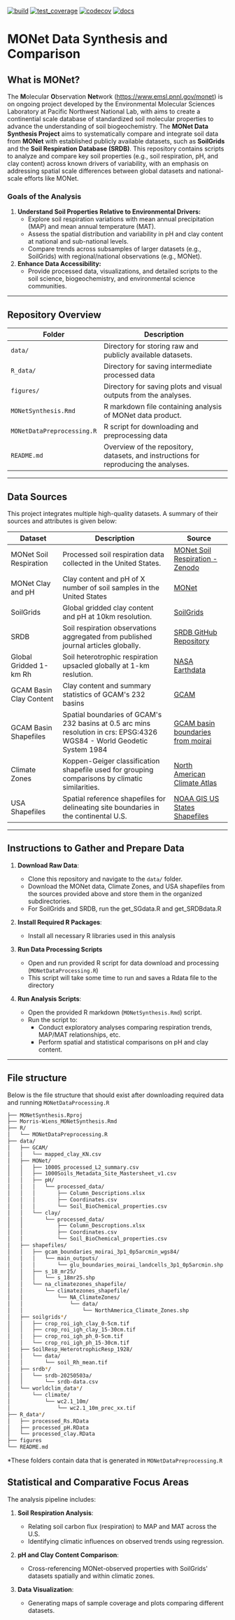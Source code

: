 <!-- badges: start -->
[![build](https://github.com/JGCRI/rtemplate/workflows/build/badge.svg)](https://github.com/JGCRI/rtemplate/workflows/build/badge.svg?branch=main)
[![test_coverage](https://github.com/JGCRI/rtemplate/actions/workflows/test_coverage.yml/badge.svg?branch=main)](https://github.com/JGCRI/rtemplate/actions/workflows/test_coverage.yml)
[![codecov](https://codecov.io/gh/JGCRI/rtemplate/branch/main/graph/badge.svg?token=XQ913U4IYM)](https://codecov.io/gh/JGCRI/rtemplate)
[![docs](https://github.com/JGCRI/rtemplate/actions/workflows/docs.yaml/badge.svg?branch=main)](https://github.com/JGCRI/rtemplate/actions/workflows/docs.yaml)
<!-- badges: end -->


# MONet Data Synthesis and Comparison 

## What is MONet?

The **M**olecular **O**bservation **Net**work
(https://www.emsl.pnnl.gov/monet) is on ongoing project developed by the
Environmental Molecular Sciences Laboratory at Pacific Northwest
National Lab, with aims to create a continential scale database of
standardized soil molecular properties to advance the understanding of
soil biogeochemistry. The **MONet Data Synthesis Project** aims to
systematically compare and integrate soil data from **MONet** with
established publicly available datasets, such as **SoilGrids** and the
**Soil Respiration Database (SRDB)**. This repository contains scripts
to analyze and compare key soil properties (e.g., soil respiration, pH,
and clay content) across known drivers of variability, with an emphasis
on addressing spatial scale differences between global datasets and
national-scale efforts like MONet.

### Goals of the Analysis

1. **Understand Soil Properties Relative to Environmental Drivers:**
   - Explore soil respiration variations with mean annual precipitation
   (MAP) and mean annual temperature (MAT).
   - Assess the spatial distribution and variability in pH and clay
   content at national and sub-national levels. 
   - Compare trends across subsamples of larger datasets (e.g.,
   SoilGrids) with regional/national observations (e.g., MONet).
2. **Enhance Data Accessibility:**
   - Provide processed data, visualizations, and detailed scripts to the
   soil science, biogeochemistry, and environmental science communities.

---

## Repository Overview

| **Folder**               | **Description**                                                                      |
|--------------------------|--------------------------------------------------------------------------------------|
| `data/`                  | Directory for storing raw and publicly available datasets.                           |
| `R_data/`                | Directory for saving intermediate processed data                                     |
| `figures/`               | Directory for saving plots and visual outputs from the analyses.                     |
|`MONetSynthesis.Rmd`      | R markdown file containing analysis of MONet data product.                           |
|`MONetDataPreprocessing.R`| R script for downloading and preprocessing data					                  |
| `README.md`              | Overview of the repository, datasets, and instructions for reproducing the analyses. |

---

## Data Sources

This project integrates multiple high-quality datasets. A summary of their sources and attributes is given below:

| **Dataset**             | **Description**                                                                                                     | **Source**                                                                                                          |
|-------------------------|---------------------------------------------------------------------------------------------------------------------|---------------------------------------------------------------------------------------------------------------------|
| MONet Soil Respiration  | Processed soil respiration data collected in the United States.                                                    | [MONet Soil Respiration - Zenodo](https://zenodo.org/records/15328215)                                              |
| MONet Clay and pH       | Clay content and pH of X number of soil samples in the United States                                               | [MONet](https://sc-data.emsl.pnnl.gov/monet)
| SoilGrids               | Global gridded clay content and pH at 10km resolution.                         					| [SoilGrids](https://soilgrids.org/)                                                                                 |
| SRDB                    | Soil respiration observations aggregated from published journal articles globally.                                  | [SRDB GitHub Repository](https://github.com/bpbond/srdb)                                                            |
| Global Gridded 1-km Rh  | Soil heterotrophic respiration upsacled globally at 1-km reslution.          | [NASA Earthdata](https://www.earthdata.nasa.gov/data/catalog/ornl-cloud-soilresp-heterotrophicresp-1928-1)|
| GCAM Basin Clay Content| Clay content and summary statistics of GCAM's 232 basins | [GCAM](https://github.com/JGCRI/gcam-core)|
| GCAM Basin Shapefiles | Spatial boundaries of GCAM's 232 basins at 0.5 arc mins resolution in crs: EPSG:4326 WGS84 - World Geodetic System 1984 | [GCAM basin boundaries from moirai](https://zenodo.org/records/4688451#.YiKITOjMJaQ)|
| Climate Zones           | Koppen-Geiger classification shapefile used for grouping comparisons by climatic similarities.                     | [North American Climate Atlas](https://www.cec.org/north-american-environmental-atlas/climate-zones-of-north-america) |
| USA Shapefiles          | Spatial reference shapefiles for delineating site boundaries in the continental U.S.                               | [NOAA GIS US States Shapefiles](https://www.weather.gov/gis/USStates)                                               |

---

## Instructions to Gather and Prepare Data

1. **Download Raw Data**:
   - Clone this repository and navigate to the `data/` folder.
   - Download the MONet data, Climate Zones, and USA shapefiles from the
   sources provided above and store them in the organized
   subdirectories.
   - For SoilGrids and SRDB, run the get_SGdata.R and get_SRDBdata.R 
   
2. **Install Required R Packages**:
   - Install all necessary R libraries used in this analysis

3. **Run Data Processing Scripts**
   - Open and run provided R script for data download and processing
   (`MONetDataProcessing.R`) 
   - This script will take some time to run and saves a Rdata file to
   the directory

4. **Run Analysis Scripts**:
   - Open the provided R markdown (`MONetSynthesis.Rmd`) script.
   - Run the script to:
     - Conduct exploratory analyses comparing respiration trends,
     MAP/MAT relationships, etc.
     - Perform spatial and statistical comparisons on pH and clay
     content.

---

## File structure

Below is the file structure that should exist after downloading required
data and running `MONetDataProcessing.R`
```bash
├── MONetSynthesis.Rproj
├── Morris-Wiens_MONetSynthesis.Rmd
├── R/
│   └── MONetDataPreprocessing.R
├── data/
│   ├── GCAM/
│   │   └── mapped_clay_KN.csv
│   ├── MONet/
│   │   ├── 1000S_processed_L2_summary.csv
│   │   ├── 1000Soils_Metadata_Site_Mastersheet_v1.csv
│   │   ├── pH/
│   │   │   └── processed_data/
│   │   │       ├── Column_Descriptions.xlsx
│   │   │       ├── Coordinates.csv
│   │   │       └── Soil_BioChemical_properties.csv
│   │   └── clay/
│   │       └── processed_data/
│   │           ├── Column_Descroptions.xlsx
│   │           ├── Coordinates.csv
│   │           └── Soil_BioChemical_properties.csv
│   ├── shapefiles/
│   │   ├── gcam_boundaries_moirai_3p1_0p5arcmin_wgs84/
│   │   │   └── main_outputs/
│   │   │       └── glu_boundaries_moirai_landcells_3p1_0p5arcmin.shp
│   │   ├── s_18_mr25/
│   │   │   └── s_18mr25.shp
│   │   └── na_climatezones_shapefile/
│   │       └── climatezones_shapefile/
│   │           └── NA_ClimateZones/
│   │               └── data/
│   │                   └── NorthAmerica_Climate_Zones.shp    
│   ├── soilgrids*/
│   │   ├── crop_roi_igh_clay_0-5cm.tif
│   │   ├── crop_roi_igh_clay_15-30cm.tif
│   │   ├── crop_roi_igh_ph_0-5cm.tif
│   │   └── crop_roi_igh_ph_15-30cm.tif
│   ├── SoilResp_HeterotrophicResp_1928/
│   │   └── data/
│   │       └── soil_Rh_mean.tif
│   ├── srdb*/
│   │   └── srdb-20250503a/
│   │       └── srdb-data.csv
│   └── worldclim_data*/
│       └── climate/
│           └── wc2.1_10m/
│               └── wc2.1_10m_prec_xx.tif
├── R_data*/
│   ├── processed_Rs.RData
│   ├── processed_pH.RData
│   └── processed_clay.RData
├── figures
└── README.md
```
*These folders contain data that is generated in
`MONetDataPreprocessing.R`

## Statistical and Comparative Focus Areas

The analysis pipeline includes:

1. **Soil Respiration Analysis**:
   - Relating soil carbon flux (respiration) to MAP and MAT across the
   U.S.
   - Identifying climatic influences on observed trends using
   regression.

2. **pH and Clay Content Comparison**:
   - Cross-referencing MONet-observed properties with SoilGrids'
   datasets spatially and within climatic zones.

3. **Data Visualization**:
   - Generating maps of sample coverage and plots comparing different
   datasets.
